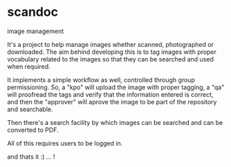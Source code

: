 # scandoc
image management

It's a project to help manage images whether scanned, photographed or downloaded.
The aim behind developing this is to tag images with proper vocabulary related to the images so that they can be searched
and used when required.

It implements a simple workflow as well, controlled through group permissioning. So, a "kpo" will upload the image with proper tagging, a "qa" will proofread the tags and verify that the information entered is correct, and then the "approver" will aprove the image to be part of the repository and searchable.

Then there's a search facility by which images can be searched and can be converted to PDF.

All of this requires users to be logged in.

and thats it :) ... !
